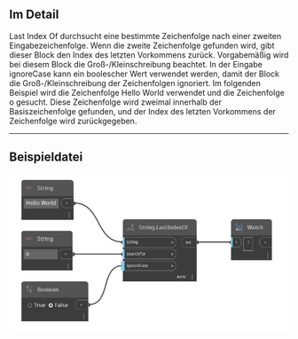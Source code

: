 ## Im Detail
Last Index Of durchsucht eine bestimmte Zeichenfolge nach einer zweiten Eingabezeichenfolge. Wenn die zweite Zeichenfolge gefunden wird, gibt dieser Block den Index des letzten Vorkommens zurück. Vorgabemäßig wird bei diesem Block die Groß-/Kleinschreibung beachtet. In der Eingabe ignoreCase kann ein boolescher Wert verwendet werden, damit der Block die Groß-/Kleinschreibung der Zeichenfolgen ignoriert. Im folgenden Beispiel wird die Zeichenfolge Hello World verwendet und die Zeichenfolge o gesucht. Diese Zeichenfolge wird zweimal innerhalb der Basiszeichenfolge gefunden, und der Index des letzten Vorkommens der Zeichenfolge wird zurückgegeben.
___
## Beispieldatei

![LastIndexOf](./DSCore.String.LastIndexOf_img.jpg)

